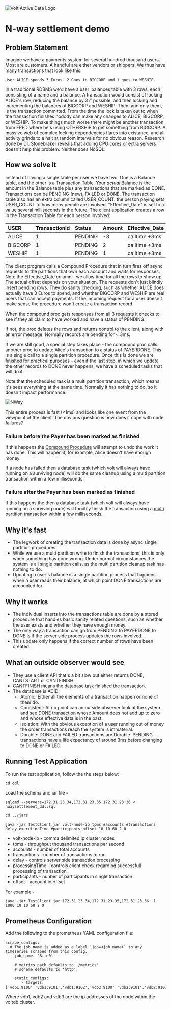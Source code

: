 <img title="Volt Active Data" alt="Volt Active Data Logo" src="http://52.210.27.140:8090/voltdb-awswrangler-servlet/VoltActiveData.png?repo=voltdb-nwaysettlement">


# N-way settlement demo #

## Problem Statement ##

Imagine we have a payments system for several hundred thousand users. Most are customers. A handful are either vendors or shippers. We thus have many transactions that look like this:


    User ALICE spends 3 Euros. 2 Goes to BIGCORP and 1 goes to WESHIP.
    
In a traditional RDBMS we'd have a user_balances table with 3 rows, each consisting of a name and a balance. A transaction would consist of locking ALICE's row, reducing the balance by 3 if possible, and then locking and incrementing the balances of BIGCORP and WESHIP. Then, and only them, is the transaction committed.  From the time the lock is taken out to when the transaction finishes nodody can make any changes to ALICE, BIGCORP, or WESHIP. To make things much worse there might be another transaction from FRED where he's using OTHERSHIP to get something from BIGCORP. A massive web of complex locking dependencies flares into existance, and all activity grinds to a halt at random intervals for no obvious reason. Research done by Dr. Stonebraker reveals that adding CPU cores or extra servers doesn't help this problem. Neither does NoSQL. 

## How we solve it ##

Instead of having a single table per user we have two. One is a Balance table, and the other is a Transaction Table. Your *actual* Balance is the amount in the Balance table plus any transactions that are marked as DONE. Transactions can be PENDING (new), FAILED or DONE. The transaction table also has an extra column called USER_COUNT. the person paying sets USER_COUNT to how many people are involved. "Effective_Date" is set to a value several milliseconds in the future. The client application creates a row in the Transaction Table for each person involved:

USER | TransactionId | Status | Amount  | Effective_Date
|:- |:- |:- |:- |:- | 
ALICE | 1 | PENDING | -3 |  calltime +3ms
BIGCORP | 1 | PENDING | 2 |  calltime +3ms
 WESHIP | 1 | PENDING | 1 |  calltime +3ms

The client program calls a Compound Procedure that in turn fires off async requests to the partitions that own each account and waits for responses.  Note the Effective_Date column - we allow time for all the rows to show up. The actual offset depends on your situation.  The  requests don't just blindly insert pending rows. They do sanity checking, such as whether ALICE does actually have 3 Euros to spend, and whether BIGCORP and WESHIP are real users that can accept payments. If the incoming request for a user doesn't make sense the procedure won't create a transaction record.

When the compound proc gets responses from all 3 requests it checks to see if they all claim to have worked and have a status of PENDING.

If not, the proc deletes the rows and returns control to the client, along with an error message. Normally records are pending for < 3ms.

If we are still good, a special step takes place - the compound proc calls another proc to update Alice's transaction to a status of PAYERDONE. This is a single call to a single partition procedure. Once this is done we are finished for practical purposes - even if the last step, in which we update the other records to DONE never happens, we have a scheduled tasks that will do it.

Note that the scheduled task is a multi partition transaction, which means it's sees everything at the same time. Normally it has nothing to do, so it doesn't impact performance.

![NWay](https://github.com/srmadscience/voltdb-nwaysettlement/blob/main/docs/nway.png "NWay")


This entire process is fast (<1ms) and looks like one event from the viewpoint of the client. The obvious question is how does it cope with node failures?

### Failure before the Payer has been marked as finished ###

If this happens the  [Compound Procedure](https://github.com/srmadscience/voltdb-nwaysettlement/blob/main/src/nwayprocedures/CompoundPayment.java) will attempt to undo the work it has done. This will happen if, for example, Alice doesn't have enough money.

If a node has failed then a database task (which volt will always have running on a surviving node) will do the same cleanup using a multi partition transaction within a few milliseconds.

### Failure after the Payer has been marked as finished ###

If this happens the then a database task (which volt will always have running on a surviving node) will forcibly finish the transaction using a [multi partition transaction](https://github.com/srmadscience/voltdb-nwaysettlement/blob/main/src/nwayprocedures/EndOrphanedTransactions.java) within a few milliseconds.

## Why it's fast ##

* The legwork of creating the transaction data is done by async single partition procedures.
* While we use a multi partition write to finish the transactions, this is only when something has gone wrong. Under normal circumstances the system is all single partition calls, as the multi partition cleanup task has nothing to do.
* Updating a user's balance is a single partition process that happens when a user reads their balance, at which point DONE transactions are accounted for.

## Why it works ##

* The individual inserts into the transactions table are done by a stored procedure that handles basic sanity related questions, such as whether the user exists and whether they have enough money. 
* The only way a transaction can go from PENDING to PAYERDONE to DONE is if the server side process updates the rows involved.
* This update only happens if the correct number of rows have been created.

## What an outside observer would see ##

* They use a client API that's a bit slow but either returns DONE, CANTSTART or CANTFINISH.
* CANTFINISH means the database task finished the transaction. 
* The database is ACID:
	* Atomic: Either all the elements of a transaction happen or none of them do.
	* Consistent: At no point can an outside observer look at the system and see DONE transaction whose Amount does not add up to zero and whose effective data is in the past. 
	* Isolation: With the obvious exception of a user running out of money the order transactions reach the system is immaterial. 
	* Durable: DONE and FAILED transactions are Durable. PENDING transactions have a life expectancy of around 3ms before changing to DONE or FAILED.


## Running Test Application

To run the test application, follow the the steps below:

```
cd ddl
```
Load the schema and jar file -

```
sqlcmd --servers=172.31.23.34,172.31.23.35,172.31.23.36 < nwaysettlement_ddl.sql 
```
```
cd ../jars
```
```
java -jar TestClient.jar volt-node-ip tpms #accounts #transactions delay executionTime #participants offset 10 10 60 2 0
```

* volt-node-ip - comma delimited ip cluster nodes
* tpms - throughput thousand transactions per second
* accounts - number of total accounts
* transactions - number of transactions to run
* delay - controls server side transaction processing 
* processingTime - controls client check regarding successfull processing of transaction
* participants - nunber of participants in single transaction
* offset - account id offset

For example - 

```
java -jar TestClient.jar 172.31.23.34,172.31.23.35,172.31.23.36  1 1000 10 10 60 2 0
```

## Prometheus Configuration

Add the following to the prometheus YAML configuration file:

```
scrape_configs:
  # The job name is added as a label `job=<job_name>` to any timeseries scraped from this config.
  - job_name: 'Site0'

    # metrics_path defaults to '/metrics'
    # scheme defaults to 'http'.

    static_configs:
       - targets: ['vdb1:9100','vdb1:9101','vdb1:9102','vdb2:9100','vdb2:9101','vdb2:9102','vdb3:9100','vdb3:9101','vdb3:9102']
```

Where vdb1, vdb2 and vdb3 are the ip addresses of the node within the voltdb cluster.




